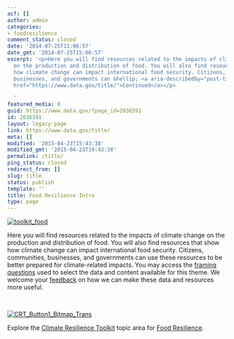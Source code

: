 ```yaml
---
acf: []
author: admin
categories:
- foodresilience
comment_status: closed
date: '2014-07-25T11:06:57'
date_gmt: '2014-07-25T15:06:57'
excerpt: '<p>Here you will find resources related to the impacts of climate change
  on the production and distribution of food. You will also find resources that show
  how climate change can impact international food security. Citizens, communities,
  businesses, and governments can &hellip; <a aria-describedby="post-title-2036391"
  href="https://www.data.gov/title/">Continued</a></p>

  '
featured_media: 0
guid: https://www.data.gov/?page_id=2036391
id: 2036391
layout: legacy-page
link: https://www.data.gov/title/
meta: []
modified: '2015-04-23T15:43:38'
modified_gmt: '2015-04-23T19:43:38'
permalink: /title/
ping_status: closed
redirect_from: []
slug: title
status: publish
template: ''
title: Food Resilience Intro
type: page
---
```

[![toolkit_food](https://s3.amazonaws.com/bsp-ocsit-prod-east-appdata/datagov/wordpress/2014/10/toolkit_food-300x300.jpg)](https://s3.amazonaws.com/bsp-ocsit-prod-east-appdata/datagov/wordpress/2014/10/toolkit_food.jpg)


Here you will find resources related to the impacts of climate change on the production and distribution of food. You will also find resources that show how climate change can impact international food security. Citizens, communities, businesses, and governments can use these resources to be better prepared for climate-related impacts. You may access the [framing questions](http://www.data.gov/climate/foodresilience/food-resilience-framing-questions/ "Food Resilience – framing questions") used to select the data and content available for this theme. We welcome your [feedback](https://www.data.gov/climate/climate-feedback/) on how we can make these data and resources more useful.


 


[![CRT_Button1_Bitmap_Trans](https://s3.amazonaws.com/bsp-ocsit-prod-east-appdata/datagov/wordpress/2014/03/CRT_Button1_Bitmap_Trans-300x118.png)](http://toolkit.climate.gov)


Explore the [Climate Resilience Toolkit](http://toolkit.climate.gov/) topic area for [Food Resilience](http://toolkit.climate.gov/topics/food-resilience).


